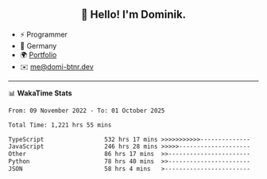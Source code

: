 <h2 align="center">👋 Hello! I'm Dominik.</h2>

- ⚡ Programmer
- 📍 Germany
- 🌍 [Portfolio](https://domi-btnr.dev)
- ✉️ [me@domi-btnr.dev](mailto://me@domi-btnr.dev)

---
📊 **WakaTime Stats**
<!--START_SECTION:waka-->

```txt
From: 09 November 2022 - To: 01 October 2025

Total Time: 1,221 hrs 55 mins

TypeScript                 532 hrs 17 mins >>>>>>>>>>>--------------   43.56 %
JavaScript                 246 hrs 28 mins >>>>>--------------------   20.17 %
Other                      86 hrs 17 mins  >>-----------------------   07.06 %
Python                     78 hrs 40 mins  >>-----------------------   06.44 %
JSON                       58 hrs 4 mins   >------------------------   04.75 %
```

<!--END_SECTION:waka-->
